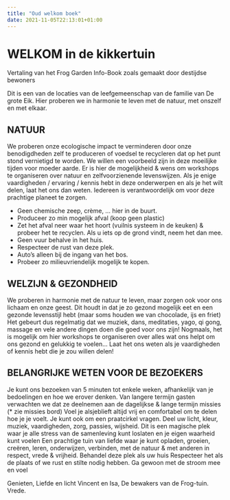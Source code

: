 ```yaml
---
title: "Oud welkom boek"
date: 2021-11-05T22:13:01+01:00
---
```


# WELKOM in de kikkertuin

Vertaling van het Frog Garden Info-Book zoals gemaakt door destijdse bewoners

Dit is een van de  locaties van de leefgemeenschap van de familie van De grote Eik.
Hier proberen we in harmonie te leven met de natuur, met onszelf en met elkaar.

## NATUUR

We proberen onze ecologische impact te verminderen door onze benodigdheden zelf te produceren of
voedsel te recycleren dat op het punt stond vernietigd te worden.
We willen een voorbeeld zijn in deze moeilijke tijden voor moeder aarde.
Er is hier de mogelijkheid & wens om workshops te organiseren over
natuur en zelfvoorzienende levenswijzen.
Als je enige vaardigheden / ervaring / kennis hebt in deze onderwerpen
en als je het wilt delen, laat het ons dan weten.
Iedereen is verantwoordelijk om voor deze prachtige planeet te zorgen.
- Geen chemische zeep, crème, … hier in de buurt.
- Produceer zo min mogelijk afval (koop geen plastic)
- Zet het afval neer waar het hoort (vuilnis systeem in de keuken) & probeer het te recyclen.
  Als u iets op de grond vindt, neem het dan mee.
- Geen vuur behalve in het huis.
- Respecteer de rust van deze plek.
- Auto’s alleen bij de ingang van het bos.
- Probeer zo milieuvriendelijk mogelijk te kopen.

## WELZIJN & GEZONDHEID

We proberen in harmonie met de natuur te leven, maar zorgen ook voor ons lichaam en onze geest.
Dit houdt in dat je zo gezond mogelijk eet en een gezonde levensstijl hebt (maar soms houden we van chocolade, ijs en friet)
Het gebeurt dus regelmatig dat we muziek, dans, meditaties, yago, qi gong, massage en vele andere dingen doen die goed voor ons zijn!
Nogmaals, het is mogelijk om hier workshops te organiseren over alles wat ons helpt om ons gezond en gelukkig te voelen… Laat het ons weten als je vaardigheden of kennis hebt die je zou willen delen!

## BELANGRIJKE WETEN VOOR DE BEZOEKERS

Je kunt ons bezoeken van 5 minuten tot enkele weken, afhankelijk van je bedoelingen en hoe we erover denken.
Van langere termijn gasten verwachten we dat ze deelnemen aan de dagelijkse & lange termijn missies (* zie missies bord)
Voel je alsjeblieft altijd vrij en comfortabel om te delen hoe je je voelt. Je kunt ook om een praatcirkel vragen.
Deel uw licht, kleur, muziek, vaardigheden, zorg, passies, wijsheid.
Dit is een magische plek waar je alle stress van de samenleving kunt loslaten en je eigen waarheid kunt voelen
Een prachtige tuin van liefde waar je kunt opladen, groeien, creëren, leren, onderwijzen, verbinden, met de natuur & met anderen in respect, vrede & vrijheid.
Behandel deze plek als uw huis
Respecteer het als de plaats of we rust en stilte nodig hebben.
Ga gewoon met de stroom mee en voel

Genieten,
Liefde en licht
Vincent en Isa,
De bewakers van de Frog-tuin.
Vrede.
